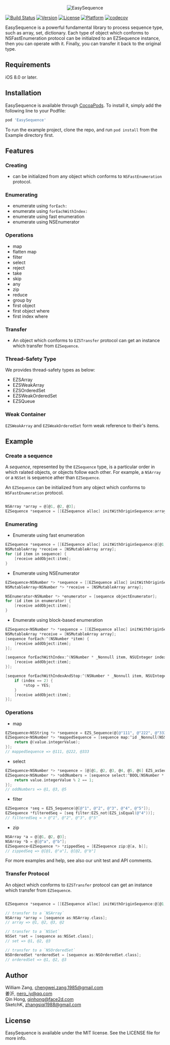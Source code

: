 <p align="center">
<img src="https://raw.githubusercontent.com/meituan/EasySequence/master/images/banner.png" alt="EasySequence">  
</p>

[![Build Status](https://travis-ci.com/meituan/EasySequence.svg?branch=master)](https://travis-ci.com/meituan/EasySequence)
[![Version](https://img.shields.io/cocoapods/v/EasySequence.svg?style=flat)](http://cocoapods.org/pods/EasySequence)
[![License](https://img.shields.io/cocoapods/l/EasySequence.svg?style=flat)](http://cocoapods.org/pods/EasySequence)
[![Platform](https://img.shields.io/cocoapods/p/EasySequence.svg?style=flat)](http://cocoapods.org/pods/EasySequence)
[![codecov](https://codecov.io/gh/meituan/EasySequence/branch/master/graph/badge.svg)](https://codecov.io/gh/meituan/EasySequence)

EasySequence is a powerful fundamental library to process sequence type, such as array, set, dictionary. Each type of object which conforms to NSFastEnumeration protocol can be initialzed to an EZSequence instance, then you can operate with it. Finally, you can transfer it back to the original type.

## Requirements

iOS 8.0 or later.

## Installation

EasySequence is available through [CocoaPods](http://cocoapods.org). To install
it, simply add the following line to your Podfile:

```ruby
pod 'EasySequence'
```

To run the example project, clone the repo, and run `pod install` from the Example directory first.

## Features

### Creating

- can be initialized from any object which conforms to `NSFastEnumeration` protocol.

### Enumerating

- enumerate using `forEach:`
- enumerate using `forEachWithIndex:`
- enumerate using fast enumeration
- enumerate using NSEnumerator

### Operations

- map
- flatten map
- filter
- select
- reject
- take
- skip
- any
- zip
- reduce
- group by
- first object
- first object where
- first index where

### Transfer

- An object which conforms to `EZSTransfer` protocol can get an instance which transfer from `EZSequence`.

### Thread-Safety Type

We provides thread-safety types as below:

- EZSArray
- EZSWeakArray
- EZSOrderedSet
- EZSWeakOrderedSet
- EZSQueue

### Weak Container

`EZSWeakArray` and `EZSWeakOrderedSet` form weak reference to their's items.

## Example

### Create a sequence

A *sequence*,  represented by the `EZSequence` type, is a particular order in which ralated objects, or objects follow each other. For example, a `NSArray` or a `NSSet` is sequence ather than `EZSequence`.

An `EZSequence` can be initialized from any object which conforms to `NSFastEnumeration` protocol.

```objective-c

NSArray *array = @[@1, @2, @3];
EZSequence *sequence = [[EZSequence alloc] initWithOriginSequence:array];
```

### Enumerating

- Enumerate using fast enumeration

```objective-c
EZSequence *sequence = [[EZSequence alloc] initWithOriginSequence:@[@1, @2, @3]];
NSMutableArray *receive = [NSMutableArray array];
for (id item in sequence) {
    [receive addObject:item];
}
```
- Enumerate using NSEnumerator

```objective-c
EZSequence<NSNumber *> *sequence = [[EZSequence alloc] initWithOriginSequence:@[@1, @2, @3]];
NSMutableArray<NSNumber *> *receive = [NSMutableArray array];

NSEnumerator<NSNumber *> *enumerator = [sequence objectEnumerator];
for (id item in enumerator) {
    [receive addObject:item];
}
```

- Enumerate using block-based enumeration

```objective-c
EZSequence<NSNumber *> *sequence = [[EZSequence alloc] initWithOriginSequence:@[@1, @2, @3]];
NSMutableArray *receive = [NSMutableArray array];
[sequence forEach:^(NSNumber *item) {
    [receive addObject:item];
}];

[sequence forEachWithIndex:^(NSNumber * _Nonnull item, NSUInteger index) {
    [receive addObject:item];
}];

[sequence forEachWithIndexAndStop:^(NSNumber * _Nonnull item, NSUInteger index, BOOL * _Nonnull stop) {
    if (index == 2) {
        *stop = YES;
    }
    [receive addObject:item];
}];
```

### Operations

- map

```objective-c
EZSequence<NSString *> *sequence = EZS_Sequence(@[@"111", @"222", @"333"]);
EZSequence<NSNumber *> *mappedSequence = [sequence map:^id _Nonnull(NSString * _Nonnull value) {
    return @(value.integerValue);
}];
// mappedSequence => @111, @222, @333
```

- select

```objective-c
EZSequence<NSNumber *> *sequence = [@[@1, @2, @3, @4, @5, @6] EZS_asSequence];
EZSequence<NSNumber *> *oddNumbers = [sequence select:^BOOL(NSNumber * _Nonnull value) {
    return value.integerValue % 2 == 1;
}];
// oddNumbers => @1, @3, @5
```

- filter

```objective-c
EZSequence *seq = EZS_Sequence(@[@"1", @"2", @"3", @"4", @"5"]);
EZSequence *filteredSeq = [seq filter:EZS_not(EZS_isEqual(@"4"))];
// filteredSeq = > @"1", @"2", @"3", @"5"
```

- zip

```objective-c
NSArray *a = @[@1, @2, @3];
NSArray *b = @[@"a", @"b"];
EZSequence<EZSequence *> *zippedSeq = [EZSequence zip:@[a, b]];
// zippedSeq => @[@1, @"a"], @[@2, @"b"]
```

For more examples and help, see also our unit test and API comments.

### Transfer Protocol

An object which conforms to `EZSTransfer` protocol can get an instance which transfer from `EZSequence`.

```objective-c

EZSequence *sequence = [[EZSequence alloc] initWithOriginSequence:@[@1, @2, @3, @2]];

// transfer to a `NSArray`
NSArray *array = [sequence as:NSArray.class];
// array => @1, @2, @3, @2

// transfer to a `NSSet`
NSSet *set = [sequence as:NSSet.class];
// set => @1, @2, @3

// transfer to a `NSOrderedSet`
NSOrderedSet *orderedSet = [sequence as:NSOrderedSet.class];
// orderedSet => @1, @2, @3
```

## Author

William Zang, [chengwei.zang.1985@gmail.com](mailto:chengwei.zang.1985@gmail.com)  
姜沂, [nero_jy@qq.com](mailto:nero_jy@qq.com)  
Qin Hong, [qinhong@face2d.com](mailto:qinhong@face2d.com)  
SketchK, [zhangsiqi1988@gmail.com](mailto:zhangsiqi1988@gmail.com)

## License

EasySequence is available under the MIT license. See the LICENSE file for more info.
